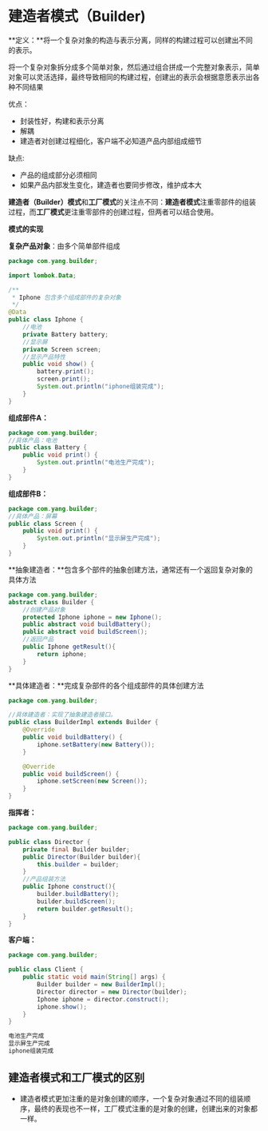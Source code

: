 # 建造者模式（Builder)



**定义：**将一个复杂对象的构造与表示分离，同样的构建过程可以创建出不同的表示。

将一个复杂对象拆分成多个简单对象，然后通过组合拼成一个完整对象表示，简单对象可以灵活选择，最终导致相同的构建过程，创建出的表示会根据意愿表示出各种不同结果

优点：

- 封装性好，构建和表示分离
- 解耦
- 建造者对创建过程细化，客户端不必知道产品内部组成细节

缺点:

- 产品的组成部分必须相同
- 如果产品内部发生变化，建造者也要同步修改，维护成本大



**建造者（Builder）模式**和**工厂模式**的关注点不同：**建造者模式**注重零部件的组装过程，而**工厂模式**更注重零部件的创建过程，但两者可以结合使用。



**模式的实现**

**复杂产品对象**：由多个简单部件组成

```java
package com.yang.builder;

import lombok.Data;

/**
 * Iphone 包含多个组成部件的复杂对象
 */
@Data
public class Iphone {
    //电池
    private Battery battery;
    //显示屏
    private Screen screen;
	//显示产品特性
    public void show() {
        battery.print();
        screen.print();
        System.out.println("iphone组装完成");
    }
}
```



**组成部件A：**

```java
package com.yang.builder;
//具体产品：电池
public class Battery {
    public void print() {
        System.out.println("电池生产完成");
    }
}
```

**组成部件B：**

```java
package com.yang.builder;
//具体产品：屏幕
public class Screen {
    public void print() {
        System.out.println("显示屏生产完成");
    }
}
```

**抽象建造者：**包含多个部件的抽象创建方法，通常还有一个返回复杂对象的具体方法

```java
package com.yang.builder;
abstract class Builder {
    //创建产品对象
    protected Iphone iphone = new Iphone();
    public abstract void buildBattery();
    public abstract void buildScreen();
    //返回产品
    public Iphone getResult(){
        return iphone;
    }
}
```

**具体建造者：**完成复杂部件的各个组成部件的具体创建方法

```java
package com.yang.builder;

//具体建造者：实现了抽象建造者接口。
public class BuilderImpl extends Builder {
    @Override
    public void buildBattery() {
        iphone.setBattery(new Battery());
    }

    @Override
    public void buildScreen() {
        iphone.setScreen(new Screen());
    }
}
```

**指挥者：**

```java
package com.yang.builder;

public class Director {
    private final Builder builder;
    public Director(Builder builder){
        this.builder = builder;
    }
    //产品组装方法
    public Iphone construct(){
        builder.buildBattery();
        builder.buildScreen();
        return builder.getResult();
    }
}
```

**客户端：**

```java
package com.yang.builder;

public class Client {
    public static void main(String[] args) {
        Builder builder = new BuilderImpl();
        Director director = new Director(builder);
        Iphone iphone = director.construct();
        iphone.show();
    }
}
```

```java
电池生产完成
显示屏生产完成
iphone组装完成
```



## 建造者模式和工厂模式的区别

- 建造者模式更加注重的是对象创建的顺序，一个复杂对象通过不同的组装顺序，最终的表现也不一样，工厂模式注重的是对象的创建，创建出来的对象都一样。